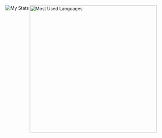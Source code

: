 <img alt="My Stats" align=left src="https://github-readme-stats.vercel.app/api?username=Iskander229&layout=compact&show_icons=true&theme=dark"/>  
<img alt="Most Used Languages" align=left width="400" src="https://github-readme-stats.vercel.app/api/top-langs/?username=Iskander229&layout=compact&theme=dark"/> 

